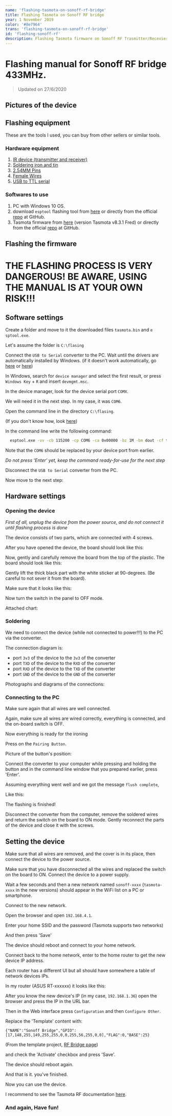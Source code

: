 ```yaml
---
name: 'flashing-tasmota-on-sonoff-rf-bridge'
title: Flashing Tasmota on Sonoff RF bridge
year: 1 November 2019
color: '#8e7964'
trans: 'flashing-tasmota-on-sonoff-rf-bridge'
id: 'flashing-sonoff-rf'
description: Flashing Tasmota firmware on Sonoff RF Trasmitter/Recevier manual
---
```


# Flashing manual for Sonoff RF bridge 433MHz.

> Updated on 27/6/2020

## Pictures of the device

<image-responsive class="center" imageURL="blog/flashing-sonoff-rf/device-1.jpg"  alt="Device"/>
<image-responsive class="center" imageURL="blog/flashing-sonoff-rf/device-2.jpg"  alt="Device"/>
<image-responsive class="center" imageURL="blog/flashing-sonoff-rf/device-3.jpg"  alt="Device"/>
<image-responsive class="center" imageURL="blog/flashing-sonoff-rf/device-4.jpg"  alt="Device"/>

## Flashing equipment

These are the tools I used, you can buy from other sellers or similar tools.

### Hardware equipment

1. [IR device (transmitter and receiver)](https://www.aliexpress.com/item/32995684766.html)
1. [Soldering iron and tin](https://www.aliexpress.com/item/924260113.html)
1. [2.54MM Pins](https://www.aliexpress.com/item/33038082958.html)
1. [Female Wires](https://www.aliexpress.com/item/32636873838.html)
1. [USB to TTL serial](https://www.aliexpress.com/item/32969146794.html)

### Softwares to use

1. PC with Windows 10 OS.
1. download `esptool` flashing tool from [here](/assets/esptool.exe) or directly from the official [repo](https://github.com/espressif/esptool) at GitHub.
1. Tasmota firmware from [here](/assets/tasmota.bin) (version Tasmota v8.3.1 Fred) or directly from the official [repo](https://github.com/arendst/Tasmota/releases) at GitHub.

## Flashing the firmware

# THE FLASHING PROCESS IS VERY DANGEROUS! BE AWARE, USING THE MANUAL IS AT YOUR OWN RISK!!!

## Software settings

Create a folder and move to it the downloaded files
`tasmota.bin` and `e sptool.exe`.

Let's assume the folder is `C:\flasing`

Connect the `USB to Serial` converter to the PC.
Wait until the drivers are automatically installed by Windows.
(if it doesn't work automatically, go [here](http://www.prolific.com.tw/US/ShowProduct.aspx?p_id=225&pcid=41) or [here](https://answers.microsoft.com/en-us/windows/forum/windows_10-hardware/prolific-usb-to-serial-comm-port-windows-10/0a4f8e48-7135-4434-9d10-349c9ce87fcf?auth=1))

In Windows, search for `device manager`
and select the first result, or press `Windows Key` + `R` and insert `devmgmt.msc`.

In the device manager, look for the device serial port `COMX`.

We will need it in the next step. In my case, it was `COM6`.

<image-responsive class="center" imageURL="blog/flashing-sonoff-rf/device-manager.png"  alt="Device manager"/>

Open the command line in the directory `C:\flasing`.

(If you don't know how, look [here](https://www.thewindowsclub.com/how-to-open-command-prompt-from-right-click-menu))

In the command line write the following command:

```bash
  esptool.exe -vv -cb 115200 -cp COM6 -ca 0x00000 -bz 1M -bm dout -cf tasmota.bin
```

Note that the `COM6` should be replaced by your device port from earlier.

*Do not press 'Enter' yet, keep the command ready-for-use for the next step*

Disconnect the `USB to Serial` converter from the PC.

Now move to the next step:

## Hardware settings

### Opening the device

*First of all, unplug the device from the power source, and do not connect it until flashing process is done*

The device consists of two parts, which are connected with 4 screws.

<image-responsive class="center" imageURL="blog/flashing-sonoff-rf/device-screws.jpg"  alt="Device screws"/>

After you have opened the device, the board should look like this:

<image-responsive class="center" imageURL="blog/flashing-sonoff-rf/device-opend.jpg"  alt="Device opend"/>

Now, gently and carefully remove the board from the top of the plastic.
The board should look like this:

<image-responsive class="center" imageURL="blog/flashing-sonoff-rf/device-board.jpg"  alt="Device board"/>

Gently lift the thick black part with the white sticker at 90-degrees.
(Be careful to not sever it from the board).

Make sure that it looks like this:

<image-responsive class="center" imageURL="blog/flashing-sonoff-rf/device-board-ready.jpg"  alt="Device board ready"/>

Now turn the switch in the panel to OFF mode.

Attached chart:
<image-responsive class="center" imageURL="blog/flashing-sonoff-rf/board-switch.png"  alt="Device board ready"/>

### Soldering

We need to connect the device (while not connected to power!!!) to the PC via the converter.

The connection diagram is:

* port `3v3` of the device to the `3v3` of the converter
* port `TXD` of the device to the `RXD` of the converter
* port `RXD` of the device to the `TXD` of the converter
* port `GND` of the device to the `GND` of the converter

Photographs and diagrams of the connections:

<image-responsive class="center" imageURL="blog/flashing-sonoff-rf/board-arrows.png"  alt="Full wiring"/>
<image-responsive class="center" imageURL="blog/flashing-sonoff-rf/device-wiring-1.jpg"  alt="Full wiring"/>
<image-responsive class="center" imageURL="blog/flashing-sonoff-rf/device-wiring-2.jpg"  alt="Full wiring"/>
<image-responsive class="center" imageURL="blog/flashing-sonoff-rf/device-wiring-3.jpg"  alt="Full wiring"/>

### Connecting to the PC

Make sure again that all wires are well connected.

Again, make sure all wires are wired correctly, everything is connected, and the on-board switch is OFF.

Now everything is ready for the ironing

Press on the `Pairing Button`.

Picture of the button's position:
<image-responsive class="center" imageURL="blog/flashing-sonoff-rf/pairing-button.png"  alt="Full wiring"/>

Connect the converter to your computer while pressing and holding the button and in the command line window that you prepared earlier, press 'Enter'.

Assuming everything went well and we got the message `flush complete`,

Like this:
<image-responsive class="center" imageURL="blog/flashing-sonoff-rf/flash-cmd.jpg"  alt="Full wiring"/>

The flashing is finished!

Disconnect the converter from the computer, remove the soldered wires and return the switch on the board to ON mode.
Gently reconnect the parts of the device and close it with the screws.

## Setting the device

Make sure that all wires are removed, and the cover is in its place, then connect the device to the power source.

Make sure that you have disconnected all the wires and replaced the switch on the board to ON.
Connect the device to a power supply.

Wait a few seconds and then a new network named `sonoff-xxxx` (`tasmota-xxxx` in the new versions) should appear in the WiFi list on a PC or smartphone.

<image-responsive class="center" imageURL="blog/flashing-sonoff-rf/networks.jpg"  alt="networks"/>

Connect to the new network.

Open the browser and open `192.168.4.1`. 

Enter your home SSID and the password (Tasmota supports two networks)

And then press 'Save'

<image-responsive class="center" imageURL="blog/flashing-sonoff-rf/ssid-config.jpg"  alt="ssid config"/>

The device should reboot and connect to your home network.

Connect back to the home network, enter to the home router to get the new device IP address.

Each router has a different UI but all should have somewhere a table of network devices IPs.  

In my router (ASUS RT-xxxxxx) it looks like this: 

<image-responsive class="center" imageURL="blog/flashing-sonoff-rf/dhcp-ips.jpg"  alt="DHCP IPs"/>

After you know the new device's IP (in my case, `192.168.1.36`)
open the browser and press the IP in the URL bar.

Then in the Web interface press `Configuration` and then `Configure Other`.

Replace the 'Template' content with:

```
{"NAME":"Sonoff Bridge","GPIO":[17,148,255,149,255,255,0,0,255,56,255,0,0],"FLAG":0,"BASE":25}
```

(From the template project, [RF Bridge page](https://blakadder.github.io/templates/sonoff_RF_bridge.html))

and check the 'Activate' checkbox
and press 'Save'.

The device should reboot again.

And that is it. you've finished.

Now you can use the device.

I recommend to see the Tasmota RF documentation [here](https://tasmota.github.io/docs/Commands/#rf-bridge).

### And again, Have fun!
